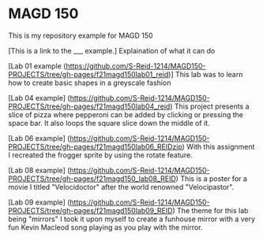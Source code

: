 # MAGD 150

  This is my repository example for MAGD 150
  
  
 [This is a link to the ___ example.] Explaination of what it can do


[Lab 01 example (https://github.com/S-Reid-1214/MAGD150-PROJECTS/tree/gh-pages/f21magd150lab01_reid)]
  This lab was to learn how to create basic shapes in a greyscale fashion
  
[Lab 04 example] (https://github.com/S-Reid-1214/MAGD150-PROJECTS/tree/gh-pages/f21magd150lab04_reid)
  This project presents a slice of pizza where pepperoni can be added by clicking or pressing the space bar. It also loops the square slice down the middle of it.
  
[Lab 06 example] (https://github.com/S-Reid-1214/MAGD150-PROJECTS/tree/gh-pages/f21magd150lab06_REIDzip)
  With this assignment I recreated the frogger sprite by using the rotate feature.
  
[Lab 08 example] (https://github.com/S-Reid-1214/MAGD150-PROJECTS/tree/gh-pages/f21magd150_lab08_REID)
  This is a poster for a movie I titled "Velocidoctor" after the world renowned "Velocipastor".
  
[Lab 09 example] (https://github.com/S-Reid-1214/MAGD150-PROJECTS/tree/gh-pages/f21magd150lab09_REID)
  The theme for this lab being "mirrors" I took it upon myself to create a funhouse mirror with a very fun Kevin Macleod song playing as you play with the mirror.
